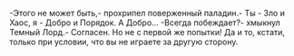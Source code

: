   -Этого не может быть,- прохрипел поверженный паладин.- Ты - Зло и Хаос, я - Добро и Порядок. А Добро...
-Всегда побеждает?- хмыкнул Темный Лорд.- Согласен. Но не с первой же попытки! Да и то, кстати, только при условии, что вы не играете за другую сторону.    